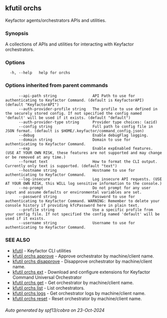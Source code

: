 ## kfutil orchs

Keyfactor agents/orchestrators APIs and utilities.

### Synopsis

A collections of APIs and utilities for interacting with Keyfactor orchestrators.

### Options

```
  -h, --help   help for orchs
```

### Options inherited from parent commands

```
      --api-path string                API Path to use for authenticating to Keyfactor Command. (default is KeyfactorAPI) (default "KeyfactorAPI")
      --auth-provider-profile string   The profile to use defined in the securely stored config. If not specified the config named 'default' will be used if it exists. (default "default")
      --auth-provider-type string      Provider type choices: (azid)
      --config string                  Full path to config file in JSON format. (default is $HOME/.keyfactor/command_config.json)
      --debug                          Enable debugFlag logging.
      --domain string                  Domain to use for authenticating to Keyfactor Command.
      --exp                            Enable expEnabled features. (USE AT YOUR OWN RISK, these features are not supported and may change or be removed at any time.)
      --format text                    How to format the CLI output. Currently only text is supported. (default "text")
      --hostname string                Hostname to use for authenticating to Keyfactor Command.
      --log-insecure                   Log insecure API requests. (USE AT YOUR OWN RISK, this WILL log sensitive information to the console.)
      --no-prompt                      Do not prompt for any user input and assume defaults or environmental variables are set.
      --password string                Password to use for authenticating to Keyfactor Command. WARNING: Remember to delete your console history if providing kfcPassword here in plain text.
      --profile string                 Use a specific profile from your config file. If not specified the config named 'default' will be used if it exists.
      --username string                Username to use for authenticating to Keyfactor Command.
```

### SEE ALSO

* [kfutil](kfutil.md)	 - Keyfactor CLI utilities
* [kfutil orchs approve](kfutil_orchs_approve.md)	 - Approve orchestrator by machine/client name.
* [kfutil orchs disapprove](kfutil_orchs_disapprove.md)	 - Disapprove orchestrator by machine/client name.
* [kfutil orchs ext](kfutil_orchs_ext.md)	 - Download and configure extensions for Keyfactor Command Universal Orchestrator
* [kfutil orchs get](kfutil_orchs_get.md)	 - Get orchestrator by machine/client name.
* [kfutil orchs list](kfutil_orchs_list.md)	 - List orchestrators.
* [kfutil orchs logs](kfutil_orchs_logs.md)	 - Get orchestrator logs by machine/client name.
* [kfutil orchs reset](kfutil_orchs_reset.md)	 - Reset orchestrator by machine/client name.

###### Auto generated by spf13/cobra on 23-Oct-2024
